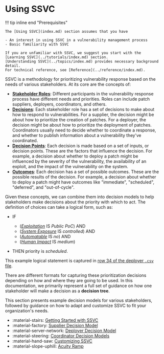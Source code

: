 # Using SSVC

!!! tip inline end "Prerequisites"

    The [Using SSVC](index.md) section assumes that you have
    
    - An interest in using SSVC in a vulnerability management process
    - Basic familiarity with SSVC

    If you are unfamiliar with SSVC, we suggest you start with the [Learning SSVC](../tutorials/index.md) section.
    [Understanding SSVC](../topics/index.md) provides necessary background detail.
    For technical reference, see [Reference](../reference/index.md).

<!--
What should go here?

    Advice for practitioners looking to integrate SSVC into their vulnerability management process.
    
    - example trees showing how decision points are used to model decisions
    - how to model new decisions
    - how to create more decision points
    - how to modify or adapt existing decision points
    - how to analyze trees for quality/parsimony
    - how to integrate SSVC into existing processes
    - how to integrate data sources into SSVC decision points
-->

SSVC is a methodology for prioritizing vulnerability response based on the needs of various stakeholders.
At its core are the concepts of:

- [**Stakeholder Roles**](../topics/enumerating_stakeholders.md): Different participants in the vulnerability response process have different needs and priorities.
  Roles can include patch suppliers, deployers, coordinators, and others.
- [**Decisions**](../topics/enumerating_decisions.md): Each stakeholder role has a set of decisions to make about how to respond to vulnerabilities.
  For a supplier, the decision might be about how to prioritize the creation of patches. For a deployer, the 
  decision might be about how to prioritize the deployment of patches. Coordinators usually need to decide whether
  to coordinate a response, and whether to publish information about a vulnerability they've coordinated.
- [**Decision Points**](../reference/decision_points/index.md): Each decision is made based on a set of inputs, or decision points. These are the factors
  that influence the decision. For example, a decision about whether to deploy a patch might be influenced by the
  severity of the vulnerability, the availability of an exploit, and the impact of the vulnerability on the system.
- [**Outcomes**](../topics/enumerating_decisions.md): Each decision has a set of possible outcomes. These are the possible results of the decision.
  For example, a decision about whether to deploy a patch might have outcomes like "immediate", "scheduled", "deferred",
  and "out-of-cycle".

Given these concepts, we can combine them into decision models to help stakeholders make decisions about the priority 
with which to act.
The definition of choices can take a logical form, such as:

 - IF
    
     - ([*Exploitation*](../reference/decision_points/exploitation.md) IS *Public PoC*) AND
     - ([*System Exposure*](../reference/decision_points/system_exposure.md) IS *controlled*) AND
     - ([*Automatable*](../reference/decision_points/automatable.md) IS *no*) AND
     - ([*Human Impact*](../reference/decision_points/human_impact.md) IS *medium*)

 - THEN priority is *scheduled*.

<!-- csv file has a header row, so the line numbers and row numbers are off by one. -->
This example logical statement is captured in [row 34 of the deployer `.csv` file](https://github.com/CERTCC/SSVC/blob/main/data/csvs/deployer-options.csv#L35).

There are different formats for capturing these prioritization decisions depending on how and where they are going to be used.
In this documentation, we primarily represent a full set of guidance on how one stakeholder will make a decision as a **decision tree**.

This section presents example decision models for various stakeholders, followed by guidance on how to adapt and customize SSVC to
fit your organization's needs.

<div class="grid cards" markdown>

- :material-stairs: [Getting Started with SSVC](bootstrap/index.md)
- :material-factory: [Supplier Decision Model](supplier_tree.md)
- :material-server-network: [Deployer Decision Model](deployer_tree.md)
- :material-steering: [Coordinator Decision Models](coordination_intro.md)
- :material-hand-saw: [Customizing SSVC](tree_customization.md)
- :material-slope-uphill: [Acuity Ramp](acuity_ramp.md)

</div>
